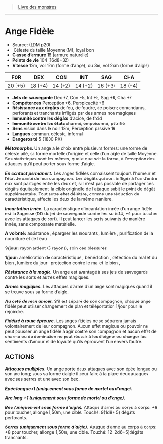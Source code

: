 ﻿> [Livre des monstres](tome_of_beasts.md)

---

# Ange Fidèle

- Source: (LDM p20)
-  Céleste de taille Moyenne (M), loyal bon
- **Classe d’armure** 16 (armure naturelle)
- **Points de vie** 104 (16d8+32)
- **Vitesse** 12m, vol 12m (forme d’ange), ou 3m, vol 24m (forme d’aigle)

|FOR|DEX|CON|INT|SAG|CHA|
|---|---|---|---|---|---|
|20 (+5)|18 (+4)|14 (+2)|14 (+2)|16 (+3)|18 (+4)|

- **Jets de sauvegarde** Dex +7, Con +5, Int +5, Sag +6, Cha +7
- **Compétences** Perception +6, Perspicacité +6
- **Résistance aux dégâts** de feu, de foudre, de poison; contondants, perforants et tranchants infligés par des armes non magiques
- **Immunité contre les dégâts** d’acide, de froid
- **Immunité contre les états** charmé, empoisonné, pétrifié
- **Sens** vision dans le noir 18m, Perception passive 16
- **Langues** commun, céleste, infernal
- **Dangerosité** 5 (1800 PX)

**_Métamorphe._** Un ange a le choix entre plusieurs formes: une forme de céleste ailé, sa forme mortelle d’origine et celle d’un aigle de taille Moyenne. Ses statistiques sont les mêmes, quelle que soit la forme, à l’exception des attaques qu’il peut porter sous forme d’aigle.

**_En contact permanent._** Les anges fidèles connaissent toujours l’humeur et l’état de santé de leur compagnon. Les dégâts qui sont infligés à l’un d’entre eux sont partagés entre les deux et, s’il n’est pas possible de partager ces dégâts équitablement, la cible originelle de l’attaque subit le point de dégât supplémentaire. Tout autre effet délétère, comme une réduction de caractéristique, affecte les deux de la même manière.

**_Incantation innée._** La caractéristique d’incantation innée d’un ange fidèle est la Sagesse (DD du jet de sauvegarde contre les sorts14, +6 pour toucher avec les attaques de sort). Il peut lancer les sorts suivants de manière innée, sans composante matérielle.

**À volonté:** assistance , épargner les mourants , lumière , purification de la nourriture et de l’eau

**3/jour:** rayon ardent (5 rayons), soin des blessures

**1/jour:** amélioration de caractéristique , bénédiction , détection du mal et du bien , lumière du jour , protection contre le mal et le bien ,

**_Résistance à la magie._** Un ange est avantagé à ses jets de sauvegarde contre les sorts et autres effets magiques.

**_Armes magiques._** Les attaques d’arme d’un ange sont magiques quand il se trouve sous sa forme d’aigle.

**_Au côté de mon amour._** S’il est séparé de son compagnon, chaque ange fidèle peut utiliser changement de plan et téléportation
1/jour pour le rejoindre.

**_Fidélité à toute épreuve._** Les anges fidèles ne se séparent jamais volontairement de leur compagnon. Aucun effet magique ou pouvoir ne peut pousser un ange fidèle à agir contre son compagnon et aucun effet de charme ou de domination ne peut réussir à les éloigner ou changer les sentiments d’amour et de loyauté qu’ils éprouvent l’un envers l’autre.

## ACTIONS

**_Attaques multiples._** Un ange porte deux attaques avec son épée longue ou son arc long; sous sa forme d’aigle il peut faire à la place deux attaques avec ses serres et une avec son bec.

**_Épée longue+1 (uniquement sous forme de mortel ou d’ange)._**

**_Arc long +1 (uniquement sous forme de mortel ou d’ange)._**

**_Bec (uniquement sous forme d’aigle)._** Attaque d’arme au corps à corps: +8 pour toucher, allonge 1,50m, une cible. Touché:
9(1d8+ 5) dégâts perforants.

**_Serres (uniquement sous forme d’aigle)._** Attaque d’arme au corps à corps: +8 pour toucher, allonge 1,50m, une cible. Touché:
12 (2d6+5)dégâts tranchants.

